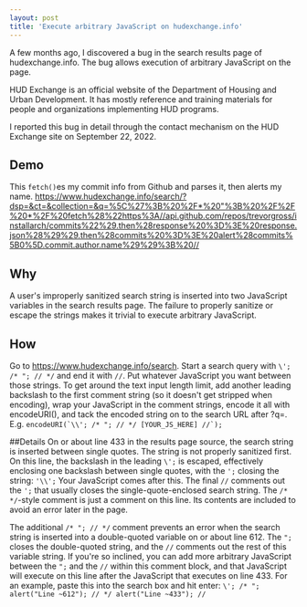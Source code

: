 ```yaml
---
layout: post
title: 'Execute arbitrary JavaScript on hudexchange.info'
---
```

A few months ago, I discovered a bug in the search results page of hudexchange.info. The bug allows execution of arbitrary JavaScript on the page.

HUD Exchange is an official website of the Department of Housing and Urban Development. It has mostly reference and training materials for people and organizations implementing HUD programs. 

I reported this bug in detail through the contact mechanism on the HUD Exchange site on September 22, 2022.

## Demo
This `fetch()`es my commit info from Github and parses it, then alerts my name.
<https://www.hudexchange.info/search/?dsp=&ct=&collection=&q=%5C%27%3B%20%2F*%20"%3B%20%2F%2F%20*%2F%20fetch%28%22https%3A//api.github.com/repos/trevorgross/installarch/commits%22%29.then%28response%20%3D%3E%20response.json%28%29%29.then%28commits%20%3D%3E%20alert%28commits%5B0%5D.commit.author.name%29%29%3B%20//>

## Why
A user's improperly sanitized search string is inserted into two JavaScript variables in the search results page. The failure to properly sanitize or escape the strings makes it trivial to execute arbitrary JavaScript.

## How
Go to <https://www.hudexchange.info/search>. Start a search query with `\'; /* "; // */` and end it with `//`. Put whatever JavaScript you want between those strings. To get around the text input length limit, add another leading backslash to the first comment string (so it doesn't get stripped when encoding), wrap your JavaScript in the comment strings, encode it all with encodeURI(), and tack the encoded string on to the search URL after ?q=. E.g. ``encodeURI(`\\'; /* "; // */ [YOUR_JS_HERE] //`);``

##Details
On or about line 433 in the results page source, the search string is inserted between single quotes. The string is not properly sanitized first. On this line, the backslash in the leading `\';` is escaped, effectively enclosing one backslash between single quotes, with the `';` closing the string: `'\\';` Your JavaScript comes after this. The final `//` comments out the `';` that usually closes the single-quote-enclosed search string. The `/* */`-style comment is just a comment on this line. Its contents are included to avoid an error later in the page.

The additional `/* "; // */` comment prevents an error when the search string is inserted into a double-quoted variable on or about line 612. The `";` closes the double-quoted string, and the `//` comments out the rest of this variable string. If you're so inclined, you can add more arbitrary JavaScript between the `";` and the `//` within this comment block, and that JavaScript will execute on this line after the JavaScript that executes on line 433. For an example, paste this into the search box and hit enter: `\'; /* "; alert("Line ~612"); // */ alert("Line ~433"); //`

